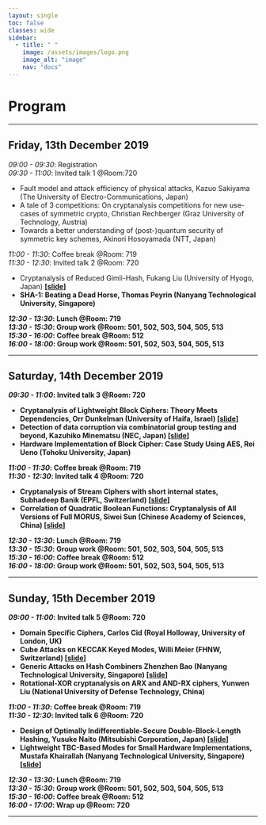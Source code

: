 ```yaml
---
layout: single
toc: false
classes: wide
sidebar:  
  - title: " "   
    image: /assets/images/logo.png
    image_alt: "image"
    nav: "docs"
---
```



# Program 

<!--You can find [here](https://www.google.com) a pdf version of the program.-->

---
## Friday, 13th December 2019

*09:00 - 09:30*: Registration  
*09:30 - 11:00*: Invited talk 1 @Room:720  

 - Fault model and attack efficiency of physical attacks,
  Kazuo Sakiyama (The University of Electro-Communications, Japan)
 - A tale of 3 competitions: On cryptanalysis competitions for new use-cases of symmetric crypto,
  Christian Rechberger (Graz University of Technology, Austria)
 - Towards a better understanding of (post-)quantum security of symmetric key schemes,
  Akinori Hosoyamada (NTT, Japan)
 
*11:00 - 11:30*: Coffee break @Room: 719  
*11:30 - 12:30*: Invited talk 2 @Room: 720  

 - Cryptanalysis of Reduced Gimli-Hash,
  Fukang Liu (University of Hyogo, Japan)
  <b>[<a href="../assets/slides/Gimli.pdf" target="_blank">slide</a>]
 - SHA-1: Beating a Dead Horse,
  Thomas Peyrin (Nanyang Technological University, Singapore)
 
*12:30 - 13:30*: Lunch @Room: 719  
*13:30 - 15:30*: Group work   @Room: 501, 502, 503, 504, 505, 513  
*15:30 - 16:00*: Coffee break   @Room: 512  
*16:00 - 18:00*: Group work   @Room: 501, 502, 503, 504, 505, 513  

---
## Saturday, 14th December 2019   

*09:30 - 11:00*: Invited talk 3 @Room: 720  

 - Cryptanalysis of Lightweight Block Ciphers: Theory Meets Dependencies,
  Orr Dunkelman (University of Haifa, Israel)
  <b>[<a href="../assets/slides/Independence.pdf" target="_blank">slide</a>]
 - Detection of data corruption via combinatorial group testing and beyond,
  Kazuhiko Minematsu (NEC, Japan)
  <b>[<a href="../assets/slides/slide_ask19.pdf" target="_blank">slide</a>]
 - Hardware Implementation of Block Cipher: Case Study Using AES,
  Rei Ueno (Tohoku University, Japan)
  
*11:00 - 11:30*: Coffee break  @Room: 719  
*11:30 - 12:30*: Invited talk 4  @Room: 720  

 - Cryptanalysis of Stream Ciphers with short internal states,
  Subhadeep Banik (EPFL, Switzerland)
  <b>[<a href="../assets/slides/ppl2.pdf" target="_blank">slide</a>]
 - Correlation of Quadratic Boolean Functions: Cryptanalysis of All Versions of Full MORUS,
  Siwei Sun (Chinese Academy of Sciences, China)
  <b>[<a href="../assets/slides/MORUS.pdf" target="_blank">slide</a>]

  
*12:30 - 13:30*: Lunch  @Room: 719  
*13:30 - 15:30*: Group work  @Room: 501, 502, 503, 504, 505, 513  
*15:30 - 16:00*: Coffee break  @Room: 512  
*16:00 - 18:00*: Group work  @Room: 501, 502, 503, 504, 505, 513  

---
## Sunday, 15th December 2019

*09:00 - 11:00*: Invited talk 5  @Room: 720  

 - Domain Specific Ciphers,
  Carlos Cid (Royal Holloway, University of London, UK)
 - Cube Attacks on KECCAK Keyed Modes,
  Willi Meier (FHNW, Switzerland)
  <b>[<a href="../assets/slides/ASK2019.pdf" target="_blank">slide</a>]
 - Generic Attacks on Hash Combiners
  Zhenzhen Bao (Nanyang Technological University, Singapore)
  <b>[<a href="../assets/slides/Generic_Attacks_on_Hash_Combiners_Slides.pdf" target="_blank">slide</a>]
 - Rotational-XOR cryptanalysis on ARX and AND-RX ciphers,
  Yunwen Liu (National University of Defense Technology, China)
  
*11:00 - 11:30*: Coffee break  @Room: 719   
*11:30 - 12:30*: Invited talk 6  @Room: 720   

 - Design of Optimally Indifferentiable-Secure Double-Block-Length Hashing,
  Yusuke Naito (Mitsubishi Corporation, Japan)
  <b>[<a href="../assets/slides/Naito_ASK2019.pdf" target="_blank">slide</a>]
 - Lightweight TBC-Based Modes for Small Hardware Implementations,
  Mustafa Khairallah (Nanyang Technological University, Singapore)
  <b>[<a href="../assets/slides/presentation_1.pdf" target="_blank">slide</a>]

  
*12:30 - 13:30*: Lunch  @Room: 719   
*13:30 - 15:30*: Group work  @Room: 501, 502, 503, 504, 505, 513   
*15:30 - 16:00*: Coffee break  @Room: 512   
*16:00 - 17:00*: Wrap up   @Room: 720   

---